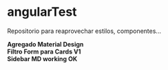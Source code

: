 # angularTest
Repositorio para reaprovechar estilos, componentes...

**Agregado Material Design**  
**Filtro Form para Cards V1**  
**Sidebar MD working OK**  
